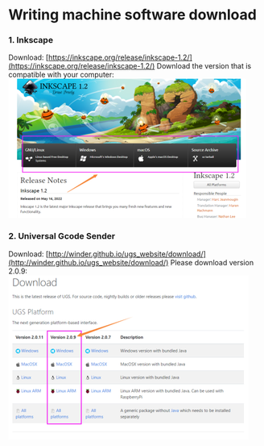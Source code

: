 # Writing machine software download

### 1. Inkscape

Download: [https://inkscape.org/release/inkscape-1.2/](https://inkscape.org/release/inkscape-1.2/)
Download the version that is compatible with your computer: 
![Img](./media/img-20230927104853.png)


### 2. Universal Gcode Sender

Download: [http://winder.github.io/ugs_website/download/](http://winder.github.io/ugs_website/download/)
Please download version 2.0.9: 
![Img](./media/img-20230927104920.png)







